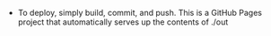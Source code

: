 - To deploy, simply build, commit, and push. This is a GitHub Pages project that automatically serves up the contents of ./out